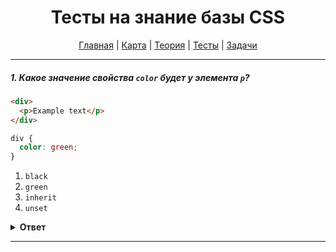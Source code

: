 <div align="center">

# Тесты на знание базы CSS

[Главная](https://github.com/dollaween/junior-roadmap/)
|
[Карта](/roadmap/README.md)
|
[Теория](/theory/README.md)
|
[Тесты](/tests/README.md)
|
[Задачи](/tasks/README.md)

</div>

---

##### 1. Какое значение свойства `color` будет у элемента `p`?

```html
<div>
  <p>Example text</p>
</div>
```

```css
div {
  color: green;
}
```

1. `black`
2. `green`
3. `inherit`
4. `unset`

<details><summary><b>Ответ</b></summary>
<p>

**Ответ: 3, 2**

Так как свойство `color` у элемента `p` не задано, то оно будет установлено в значение `inherit` (потому что `color` наследуется). После наследования, свойство приобритет значение `green`.

</p>
</details>

---
